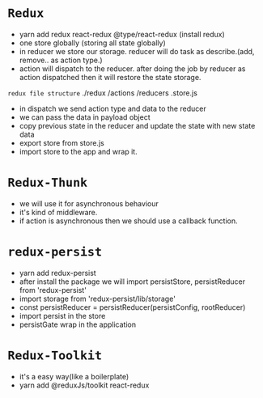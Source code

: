 # `Redux`
- yarn add redux react-redux @type/react-redux (install redux)
- one store globally (storing all state globally)
- in reducer we store our storage. reducer will do task as describe.(add, remove.. as action type.)
- action will dispatch to the reducer. after doing the job by reducer as action dispatched then it will restore the state storage.

`redux file structure`
./redux
    /actions
    /reducers
    .store.js

- in dispatch we send action type and data to the reducer
- we can pass the data in payload object
- copy previous state in the reducer and update the state with new state data
- export store from store.js
- import store to the app and wrap it.

# `Redux-Thunk`
- we will use it for asynchronous behaviour
- it's kind of middleware.
- if action is asynchronous then we should use a callback function. 

# `redux-persist`
- yarn add redux-persist
- after install the package we will import persistStore, persistReducer from 'redux-persist'
- import storage from 'redux-persist/lib/storage'
- const persistReducer = persistReducer(persistConfig, rootReducer)
- import persist in the store 
- persistGate wrap in the application

# `Redux-Toolkit`
- it's a easy way(like a boilerplate)
- yarn add @reduxJs/toolkit react-redux